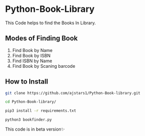 # Python-Book-Library
This Code helps to find the Books In Library.

## Modes of Finding Book
1. Find Book by Name
2. Find Book by ISBN 
3. Find ISBN by Name
4. Find Book by Scaning barcode

## How to Install
```bash
git clone https://github.com/ajstars1/Python-Book-library.git

cd Python-Book-library/

pip3 install -r requirements.txt

python3 bookfinder.py
```


This code is in beta version✨

